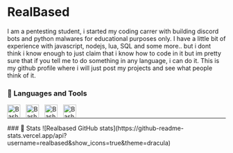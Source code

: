 # RealBased
I am a pentesting student, i started my coding carrer with building discord bots and python malwares for educational purposes only.
I have a little bit of experience with javascript, nodejs, lua, SQL and some more.. but i dont think i know enough to just claim that i know how to code in it
but im pretty sure that if you tell me to do something in any language, i can do it.
This is my github profile where i will just post my projects and see what people think of it.

### 🔧 Languages and Tools
<img align="left" alt="Bash" width="30px" style="padding-right:10px;" src="https://cdn-icons-png.flaticon.com/512/5968/5968350.png" />
<img align="left" alt="Bash" width="30px" style="padding-right:10px;" src="https://cdn-icons-png.flaticon.com/512/5968/5968267.png" />
<img align="left" alt="Bash" width="30px" style="padding-right:10px;" src="https://cdn-icons-png.flaticon.com/512/6124/6124995.png" />
<img align="left" alt="Bash" width="30px" style="padding-right:10px;" src="https://static-00.iconduck.com/assets.00/distributor-logo-kali-icon-512x512-7y8c173y.png" />
<br>
<hr>
### 🎯 Stats
![Realbased GitHub stats](https://github-readme-stats.vercel.app/api?username=realbased&show_icons=true&theme=dracula)

<!-- ![GitHub Streak](https://streak-stats.demolab.com?user=realbased&theme=dracula&border_radius=4.5) -->

#
